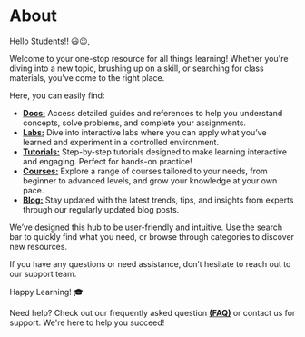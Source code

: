 ---
---

# About

Hello Students!! :smiley::wink:,

Welcome to your one-stop resource for all things learning! Whether you're diving into a new topic, brushing up on a skill, or searching for class materials, you've come to the right place.

Here, you can easily find:

 - **[Docs:](https://vsite-learn.github.io/vsite-learn/docs/welcome)** Access detailed guides and references to help you understand concepts, solve problems, and complete your assignments.
 - **[Labs:](https://vsite-learn.github.io/vsite-learn/labs/welcome)** Dive into interactive labs where you can apply what you’ve learned and experiment in a controlled environment.
 - **[Tutorials:](https://vsite-learn.github.io/vsite-learn/tutorials)** Step-by-step tutorials designed to make learning
   interactive and engaging. Perfect for hands-on practice!
 - **[Courses:](https://vsite-learn.github.io/vsite-learn/courses/welcome)** Explore a range of courses tailored to your needs, from
   beginner to advanced levels, and grow your knowledge at your own
   pace.
 - **[Blog:](https://vsite-learn.github.io/vsite-learn/blog)** Stay updated with the latest trends, tips, and insights from experts through our regularly updated blog posts. 
 

We’ve designed this hub to be user-friendly and intuitive. Use the search bar to quickly find what you need, or browse through categories to discover new resources.

If you have any questions or need assistance, don’t hesitate to reach out to our support team.

Happy Learning! 🎓

Need help? Check out our frequently asked question **[ (FAQ)](https://vsite-learn.github.io/vsite-learn/faq)** or contact us for support. We're here to help you succeed!
